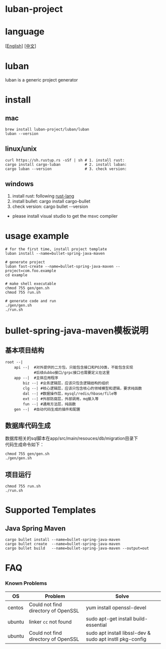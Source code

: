 # luban-project
# language
[[English](https://luban-project.github.io "English Homepage")]
[[中文](https://luban-project.github.io/index-CN.html "中文首页")]

# luban
luban is a generic project generator

# install
## mac
```shell script
brew install luban-project/luban/luban
luban --version
```

## linux/unix
```shell script
curl https://sh.rustup.rs -sSf | sh # 1. install rust: 
cargo install cargo-luban           # 2. install luban: 
cargo luban --version               # 3. check version: 
```

## windows
1. install rust: following [rust-lang](https://www.rust-lang.org/tools/install)
2. install bullet: cargo install cargo-bullet
3. check version: cargo bullet --version
* please install visual studio to get the msvc compiler

# usage example
```shell script
# for the first time, install project template
luban install --name=bullet-spring-java-maven 

# generate project
luban fast-create --name=bullet-spring-java-maven --project=com.foo.example
cd example

# make shell executable
chmod 755 gen/gen.sh
chmod 755 run.sh

# generate code and run
./gen/gen.sh 
./run.sh
```

# bullet-spring-java-maven模板说明

## 基本项目结构
```text
root --|
    api --|  #对外提供的二方包，只能包含接口和POJO类，不能包含实现
             #后续dubbo接口/grpc接口也需要定义在这里
    app --|  #主体应用程序
        biz --| #业务逻辑层，应该只包含逻辑结构的组织
        clg --| #核心逻辑层，应该只包含核心的领域模型和逻辑，要求纯函数
        dal --| #数据操作层，mysql/redis/hbase/file等
        ext --| #外部防腐层，外部调用，mq接入等
        fun --| #通用方法层，纯函数
    gen --|  #自动代码生成的插件和配置
```

## 数据库代码生成
数据库相关的sql脚本在app/src/main/resouces/db/migration目录下  
代码生成命令如下：
```shell script
chmod 755 gen/gen.sh
./gen/gen.sh
```

## 项目运行
```shell script
chmod 755 run.sh
./run.sh
```


# Supported Templates
## Java Spring Maven
```text
cargo bullet install --name=bullet-spring-java-maven
cargo bullet create  --name=bullet-spring-java-maven
cargo bullet build   --name=bullet-spring-java-maven --output=out
```

# FAQ
### Known Problems  
|OS|Problem|Solve|
|--|--|--|
|centos|Could not find directory of OpenSSL|yum install openssl-devel|
|ubuntu|linker `cc` not found|sudo apt-get install build-essential|
|ubuntu|Could not find directory of OpenSSL|sudo apt install libssl-dev & sudo apt instll pkg-config|  
